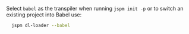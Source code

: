 Select `babel` as the transpiler when running `jspm init -p` or to switch an existing project into Babel use:

```sh
  jspm dl-loader --babel
```